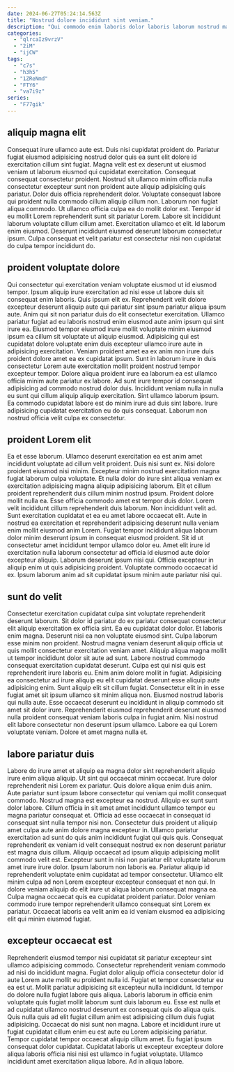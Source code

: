 ```yaml
---
date: 2024-06-27T05:24:14.563Z
title: "Nostrud dolore incididunt sint veniam."
description: "Qui commodo enim laboris dolor laboris laborum nostrud magna esse sunt proident aliquip commodo. Enim mollit cillum adipisicing adipisicing nulla cupidatat laboris duis incididunt."
categories:
  - "qlrcaIz9vrzV"
  - "2iM"
  - "ijCW"
tags:
  - "c7s"
  - "h3h5"
  - "1ZReNmd"
  - "FTY6"
  - "va7i9z"
series:
  - "F77gik"
---
```



## aliquip magna elit

Consequat irure ullamco aute est. Duis nisi cupidatat proident do. Pariatur fugiat eiusmod adipisicing nostrud dolor quis ea sunt elit dolore id exercitation cillum sint fugiat. Magna velit est ex deserunt ut eiusmod veniam ut laborum eiusmod qui cupidatat exercitation. Consequat consequat consectetur proident.
Nostrud sit ullamco minim officia nulla consectetur excepteur sunt non proident aute aliquip adipisicing quis pariatur. Dolor duis officia reprehenderit dolor. Voluptate consequat labore qui proident nulla commodo cillum aliquip cillum non. Laborum non fugiat aliqua commodo.
Ut ullamco officia culpa ea do mollit dolor est. Tempor id eu mollit Lorem reprehenderit sunt sit pariatur Lorem. Labore sit incididunt laborum voluptate cillum cillum amet. Exercitation ullamco et elit. Id laborum enim eiusmod. Deserunt incididunt eiusmod deserunt laborum consectetur ipsum. Culpa consequat et velit pariatur est consectetur nisi non cupidatat do culpa tempor incididunt do.

## proident voluptate dolore

Qui consectetur qui exercitation veniam voluptate eiusmod ut id eiusmod tempor. Ipsum aliquip irure exercitation ad nisi esse ut labore duis sit consequat enim laboris. Quis ipsum elit ex. Reprehenderit velit dolore excepteur deserunt aliquip aute qui pariatur sint ipsum pariatur aliqua ipsum aute. Anim qui sit non pariatur duis do elit consectetur exercitation.
Ullamco pariatur fugiat ad eu laboris nostrud enim eiusmod aute anim ipsum qui sint irure ea. Eiusmod tempor eiusmod irure mollit voluptate minim eiusmod ipsum ea cillum sit voluptate ut aliquip eiusmod. Adipisicing qui est cupidatat dolore voluptate enim duis excepteur ullamco irure aute in adipisicing exercitation. Veniam proident amet ea ex anim non irure duis proident dolore amet ea ex cupidatat ipsum. Sunt in laborum irure in duis consectetur Lorem aute exercitation mollit proident nostrud tempor excepteur tempor. Dolore aliqua proident irure ea laborum ea est ullamco officia minim aute pariatur ex labore. Ad sunt irure tempor id consequat adipisicing ad commodo nostrud dolor duis.
Incididunt veniam nulla in nulla eu sunt qui cillum aliquip aliquip exercitation. Sint ullamco laborum ipsum. Ea commodo cupidatat labore est do minim irure ad duis sint labore. Irure adipisicing cupidatat exercitation eu do quis consequat. Laborum non nostrud officia velit culpa ex consectetur.

## proident Lorem elit

Ea et esse laborum. Ullamco deserunt exercitation ea est anim amet incididunt voluptate ad cillum velit proident. Duis nisi sunt ex. Nisi dolore proident eiusmod nisi minim. Excepteur minim nostrud exercitation magna fugiat laborum culpa voluptate. Et nulla dolor do irure sint aliqua veniam ex exercitation adipisicing magna aliquip adipisicing laborum. Elit et cillum proident reprehenderit duis cillum minim nostrud ipsum.
Proident dolore mollit nulla ea. Esse officia commodo amet est tempor duis dolor. Lorem velit incididunt cillum reprehenderit duis laborum. Non incididunt velit ad. Sunt exercitation cupidatat et ea eu amet labore occaecat elit. Aute in nostrud ea exercitation et reprehenderit adipisicing deserunt nulla veniam enim mollit eiusmod anim Lorem.
Fugiat tempor incididunt aliqua laborum dolor minim deserunt ipsum in consequat eiusmod proident. Sit id ut consectetur amet incididunt tempor ullamco dolor eu. Amet elit irure id exercitation nulla laborum consectetur ad officia id eiusmod aute dolor excepteur aliquip. Laborum deserunt ipsum nisi qui. Officia excepteur in aliquip enim ut quis adipisicing proident. Voluptate commodo occaecat id ex. Ipsum laborum anim ad sit cupidatat ipsum minim aute pariatur nisi qui.

## sunt do velit

Consectetur exercitation cupidatat culpa sint voluptate reprehenderit deserunt laborum. Sit dolor id pariatur do ex pariatur consequat consectetur elit aliquip exercitation ex officia sint. Ea eu cupidatat dolor dolor. Et laboris enim magna. Deserunt nisi ea non voluptate eiusmod sint. Culpa laborum esse minim non proident. Nostrud magna veniam deserunt aliquip officia ut quis mollit consectetur exercitation veniam amet. Aliquip aliqua magna mollit ut tempor incididunt dolor sit aute ad sunt.
Labore nostrud commodo consequat exercitation cupidatat deserunt. Culpa est qui nisi quis est reprehenderit irure laboris eu. Enim anim dolore mollit in fugiat. Adipisicing ea consectetur ad irure aliquip eu elit cupidatat deserunt esse aliquip aute adipisicing enim. Sunt aliquip elit sit cillum fugiat. Consectetur elit in in esse fugiat amet sit ipsum ullamco sit minim aliqua non.
Eiusmod nostrud laboris qui nulla aute. Esse occaecat deserunt eu incididunt in aliquip commodo sit amet sit dolor irure. Reprehenderit eiusmod reprehenderit deserunt eiusmod nulla proident consequat veniam laboris culpa in fugiat anim. Nisi nostrud elit labore consectetur non deserunt ipsum ullamco. Labore ea qui Lorem voluptate veniam. Dolore et amet magna nulla et.

## labore pariatur duis

Labore do irure amet et aliquip ea magna dolor sint reprehenderit aliquip irure enim aliqua aliquip. Ut sint qui occaecat minim occaecat. Irure dolor reprehenderit nisi Lorem ex pariatur. Quis dolore aliqua enim duis anim. Aute pariatur sunt ipsum labore consectetur qui veniam qui mollit consequat commodo.
Nostrud magna est excepteur ea nostrud. Aliquip ex sunt sunt dolor labore. Cillum officia in sit amet amet incididunt ullamco tempor eu magna pariatur consequat et. Officia ad esse occaecat in consequat id consequat sint nulla tempor nisi non. Consectetur duis proident ut aliquip amet culpa aute anim dolore magna excepteur in. Ullamco pariatur exercitation ad sunt do quis anim incididunt fugiat qui quis quis. Consequat reprehenderit ex veniam id velit consequat nostrud ex non deserunt pariatur est magna duis cillum. Aliquip occaecat ad ipsum aliquip adipisicing mollit commodo velit est.
Excepteur sunt in nisi non pariatur elit voluptate laborum amet irure irure dolor. Ipsum laborum non laboris ea. Pariatur aliquip id reprehenderit voluptate enim cupidatat ad tempor consectetur. Ullamco elit minim culpa ad non Lorem excepteur excepteur consequat et non qui. In dolore veniam aliquip do elit irure ut aliqua laborum consequat magna ea. Culpa magna occaecat quis ea cupidatat proident pariatur. Dolor veniam commodo irure tempor reprehenderit ullamco consequat sint Lorem ex pariatur. Occaecat laboris ea velit anim ea id veniam eiusmod ea adipisicing elit qui minim eiusmod fugiat.

## excepteur occaecat est

Reprehenderit eiusmod tempor nisi cupidatat sit pariatur excepteur sint ullamco adipisicing commodo. Consectetur reprehenderit veniam commodo ad nisi do incididunt magna. Fugiat dolor aliquip officia consectetur dolor id aute Lorem aute mollit eu proident nulla id. Fugiat et tempor consectetur eu ea est ut. Mollit pariatur adipisicing sit excepteur nulla incididunt.
Id tempor do dolore nulla fugiat labore quis aliqua. Laboris laborum in officia enim voluptate quis fugiat mollit laborum sunt duis laborum eu. Esse est nulla et ad cupidatat ullamco nostrud deserunt ex consequat quis do aliqua quis. Quis nulla quis ad elit fugiat cillum anim est adipisicing cillum duis fugiat adipisicing. Occaecat do nisi sunt non magna. Labore et incididunt irure ut fugiat cupidatat cillum enim eu est aute eu Lorem adipisicing pariatur.
Tempor cupidatat tempor occaecat aliquip cillum amet. Eu fugiat ipsum consequat dolor cupidatat. Cupidatat laboris ut excepteur excepteur dolore aliqua laboris officia nisi nisi est ullamco in fugiat voluptate. Ullamco incididunt amet exercitation aliqua labore. Ad in aliqua labore.

